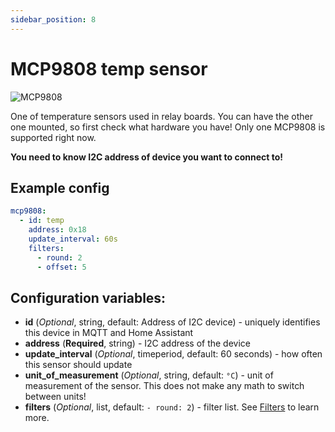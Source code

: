 ```yaml
---
sidebar_position: 8
---
```


# MCP9808 temp sensor

![MCP9808](/img/mcp9808.jpg)

One of temperature sensors used in relay boards.
You can have the other one mounted, so first check what hardware you have!
Only one MCP9808 is supported right now.

**You need to know I2C address of device you want to connect to!**

## Example config

```yaml title="Example config"
mcp9808:
  - id: temp
    address: 0x18
    update_interval: 60s
    filters:
      - round: 2
      - offset: 5
```

## Configuration variables:

- **id** (_Optional_, string, default: Address of I2C device) - uniquely identifies this device in MQTT and Home Assistant
- **address** (**Required**, string) - I2C address of the device
- **update_interval** (_Optional_, timeperiod, default: 60 seconds) - how often this sensor should update
- **unit_of_measurement** (_Optional_, string, default: `°C`) - unit of measurement of the sensor. This does not make any math to switch between units!
- **filters** (_Optional_, list, default: `- round: 2`) - filter list. See [Filters](filters) to learn more.

